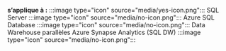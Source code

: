 <Token>**s’applique à :** :::image type="icon" source="media/yes-icon.png"::: SQL Server :::image type="icon" source="media/no-icon.png"::: Azure SQL Database :::image type="icon" source="media/no-icon.png"::: Data Warehouse parallèles Azure Synapse Analytics (SQL DW) :::image type="icon" source="media/no-icon.png":::</Token>
